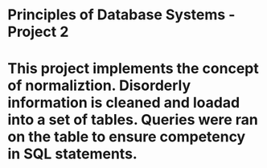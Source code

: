 # Principles of Database Systems - Project 2

# This project implements the concept of normaliztion. Disorderly information is cleaned and loadad into a set of tables. Queries were ran on the table to ensure competency in SQL statements.

